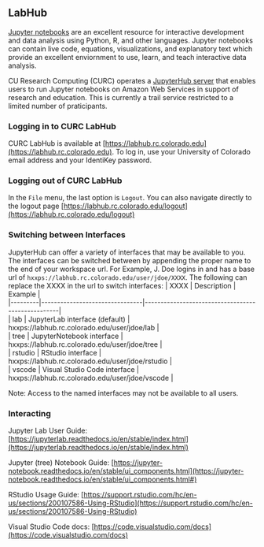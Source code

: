 ## LabHub

[Jupyter notebooks](https://jupyter.org/) are an excellent resource for interactive development and data analysis using Python, R, and other languages. Jupyter notebooks can contain live code, equations, visualizations, and explanatory text which provide an excellent enviornment to use, learn, and teach interactive data analysis.

CU Research Computing (CURC) operates a [JupyterHub server](https://jupyterhub.readthedocs.org/en/latest/) that enables users to run Jupyter notebooks on Amazon Web Services in support of research and education. This is currently a trail service restricted to a limited number of praticipants. 

### Logging in to CURC LabHub

CURC LabHub is available at [https://labhub.rc.colorado.edu](https://labhub.rc.colorado.edu). To log in, use your University of Colorado email address and your IdentiKey password.


### Logging out of CURC LabHub

In the `File` menu, the last option is `Logout`. You can also navigate directly to the logout page [https://labhub.rc.colorado.edu/logout](https://labhub.rc.colorado.edu/logout)

### Switching between Interfaces

JupyterHub can offer a variety of interfaces that may be available to you. The interfaces can be switched between by appending the proper name to the end of your workspace url. For Example, J. Doe logins in and has a base url of `hxxps://labhub.rc.colorado.edu/user/jdoe/XXXX`. The following can replace the XXXX in the url to switch interfaces:
| XXXX    | Description                    | Example                                           |  
|---------|--------------------------------|---------------------------------------------------|  
| lab     | JupyterLab interface (default) | hxxps://labhub.rc.colorado.edu/user/jdoe/lab       |  
| tree    | JupyterNotebook interface      | hxxps://labhub.rc.colorado.edu/user/jdoe/tree      |  
| rstudio | RStudio interface              | hxxps://labhub.rc.colorado.edu/user/jdoe/rstudio   |  
| vscode  | Visual Studio Code interface   | hxxps://labhub.rc.colorado.edu/user/jdoe/vscode    |  

Note: Access to the named interfaces may not be available to all users.

### Interacting

Jupyter Lab User Guide: [https://jupyterlab.readthedocs.io/en/stable/index.html](https://jupyterlab.readthedocs.io/en/stable/index.html)

Jupyter (tree) Notebook Guide: [https://jupyter-notebook.readthedocs.io/en/stable/ui_components.html](https://jupyter-notebook.readthedocs.io/en/stable/ui_components.html#)

RStudio Usage Guide: [https://support.rstudio.com/hc/en-us/sections/200107586-Using-RStudio](https://support.rstudio.com/hc/en-us/sections/200107586-Using-RStudio)

Visual Studio Code docs: [https://code.visualstudio.com/docs](https://code.visualstudio.com/docs)
